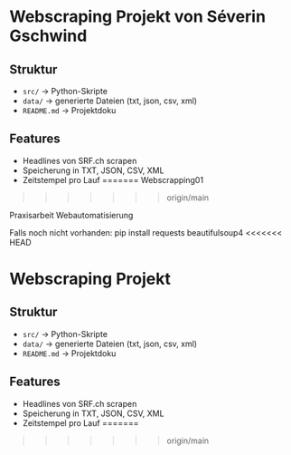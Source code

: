 
# Webscraping Projekt von Séverin Gschwind

## Struktur

- `src/` → Python-Skripte
- `data/` → generierte Dateien (txt, json, csv, xml)
- `README.md` → Projektdoku

## Features

- Headlines von SRF.ch scrapen
- Speicherung in TXT, JSON, CSV, XML
- Zeitstempel pro Lauf
=======
Webscrapping01
>>>>>>> origin/main

Praxisarbeit Webautomatisierung

Falls noch nicht vorhanden:
pip install requests beautifulsoup4
<<<<<<< HEAD



# Webscraping Projekt

## Struktur

- `src/` → Python-Skripte
- `data/` → generierte Dateien (txt, json, csv, xml)
- `README.md` → Projektdoku

## Features

- Headlines von SRF.ch scrapen
- Speicherung in TXT, JSON, CSV, XML
- Zeitstempel pro Lauf
=======
>>>>>>> origin/main
